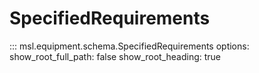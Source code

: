 # SpecifiedRequirements

::: msl.equipment.schema.SpecifiedRequirements
    options:
        show_root_full_path: false
        show_root_heading: true

